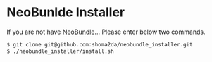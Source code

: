 # NeoBunlde Installer

If you are not have [NeoBundle](https://github.com/Shougo/neobundle.vim)...
Please enter below two commands.

```Bash
$ git clone git@github.com:shoma2da/neobundle_installer.git
$ ./neobundle_installer/install.sh
```
